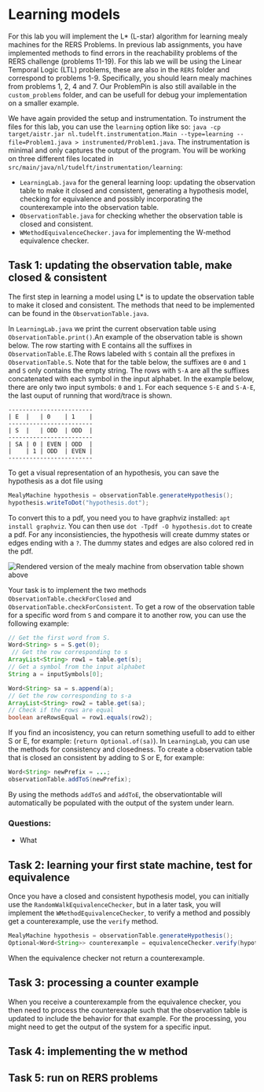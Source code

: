 # Learning models
For this lab you will implement the L* (L-star) algorithm for learning mealy machines for the RERS Problems.
In previous lab assignments, you have implemented methods to find errors in the reachability problems of the RERS challenge (problems 11-19). For this lab we will be using the Linear Temporal Logic (LTL) problems, these are also in the `RERS` folder and correspond to problems 1-9. Specifically, you should learn mealy machines from problems 1, 2, 4 and 7. Our ProblemPin is also still available in the `custom_problems` folder, and can be usefull for debug your implementation on a smaller example.

We have again provided the setup and instrumentation. To instrument the files for this lab, you can use the `learning` option like so:
`java -cp target/aistr.jar nl.tudelft.instrumentation.Main --type=learning --file=Problem1.java > instrumented/Problem1.java`.
The instrumentation is minimal and only captures the output of the program.
You will be working on three different files located in `src/main/java/nl/tudelft/instrumentation/learning`:
- `LearningLab.java` for the general learning loop:  updating the observation table to make it closed and consistent, generating a hypothesis model, checking for equivalence and possibly incorporating the counterexample into the observation table.
- `ObservationTable.java` for checking whether the observation table is closed and consistent.
- `WMethodEquivalenceChecker.java` for implementing the W-method equivalence checker.


## Task 1: updating the observation table, make closed & consistent
The first step in learning a model using L* is to update the observation table to make it closed and consistent.
The methods that need to be implemented can be found in the `ObservationTable.java`.

In `LearningLab.java` we print the current observation table using `ObservationTable.print()`.An example of the observation table is shown below. The row starting with E contains all the suffixes in `ObservationTable.E`.The Rows labeled with `S` contain all the prefixes in `ObservationTable.S`. Note that for the table below, the suffixes are `0` and `1` and `S` only contains the empty string. The rows with `S·A` are all the suffixes concatenated with each symbol in the input alphabet.
In the example below, there are only two input symbols: `0` and `1`. For each sequence `S·E` and `S·A·E`, the last ouput of running that word/trace is shown.
```
------------------------
| E  |   | 0    | 1    |
------------------------
| S  |   | ODD  | ODD  |
------------------------
| SA | 0 | EVEN | ODD  |
|    | 1 | ODD  | EVEN |
------------------------
```

To get a visual representation of an hypothesis, you can save the hypothesis as a dot file using 
```java
MealyMachine hypothesis = observationTable.generateHypothesis();
hypothesis.writeToDot("hypothesis.dot");
```
To convert this to a pdf, you need you to have graphviz installed: `apt install graphviz`. You can then use `dot -Tpdf -O hypothesis.dot` to create a pdf. For any inconsistiencies, the hypothesis will create dummy states or edges ending with a `?`. The dummy states and edges are also colored red in the pdf.

![Rendered version of the mealy machine from observation table shown above](../hypothesis.dot.png)

Your task is to implement the two methods
`ObservationTable.checkForClosed` and `ObservationTable.checkForConsistent`. To get a row of the observation table for a specific word from `S` and compare it to another row, you can use the following example:
```java
// Get the first word from S.
Word<String> s = S.get(0); 
 // Get the row corresponding to s
ArrayList<String> row1 = table.get(s);
// Get a symbol from the input alphabet
String a = inputSymbols[0]; 

Word<String> sa = s.append(a); 
// Get the row corresponding to s·a
ArrayList<String> row2 = table.get(sa);
// Check if the rows are equal
boolean areRowsEqual = row1.equals(row2);
```

If you find an incosistency, you can return something usefull to add to either S or E, for example: (`return Optional.of(sa)`). In `LearningLab`, you can use the methods for consistency and closedness. To create a observation table that is closed an consistent by adding to S or E, for example:
```java
Word<String> newPrefix = ...;
observationTable.addToS(newPrefix);
```
By using the methods `addToS` and `addToE`, the observationtable will automatically be populated with the output of the system under learn.

### Questions:
- What

## Task 2: learning your first state machine, test for equivalence
Once you have a closed and consistent hypothesis model, you can initially use the `RandomWalkEquivalenceChecker`, but in a later task, you will implement the `WMethodEquivalenceChecker`, to verify a method and possibly get a counterexample, use the `verify` method.

```java
MealyMachine hypothesis = observationTable.generateHypothesis();
Optional<Word<String>> counterexample = equivalenceChecker.verify(hypothesis);
```

When the equivalence checker not return a counterexample.

## Task 3: processing a counter example
When you receive a counterexample from the equivalence checker, you then need to process the counterexaple such that the observation table is updated to include the behavior for that example. For the processing, you might need to get the output of the system for a specific input.
## Task 4: implementing the w method
## Task 5: run on RERS problems